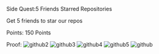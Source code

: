 Side Quest:5 Friends Starred Repositories

Get 5 friends to star our repos

Points: 150 Points

Proof: 
![github2](https://github.com/user-attachments/assets/67a7bb21-dc4a-4683-9918-8ed6dbdc9af1)
![github3](https://github.com/user-attachments/assets/92a298ce-3b09-42df-973f-e1537e153b08)
![github4](https://github.com/user-attachments/assets/16545c5e-5a67-4987-82ec-5a3430a2f2d8)
![github5](https://github.com/user-attachments/assets/9f14366b-5b8c-4916-b31a-0b2b6e3c77fe)
![github](https://github.com/user-attachments/assets/b0f7bb00-e74d-4a35-acdb-917d0ed5afd2)
